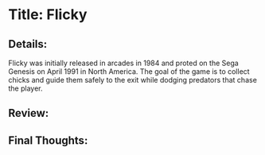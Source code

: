 # Title: Flicky
## Details:
Flicky was initially released in arcades in 1984 and proted on the Sega Genesis on April 1991 in North America. The goal of the game is to collect chicks and guide them safely to the exit while dodging predators that chase the player.
## Review:

## Final Thoughts:
